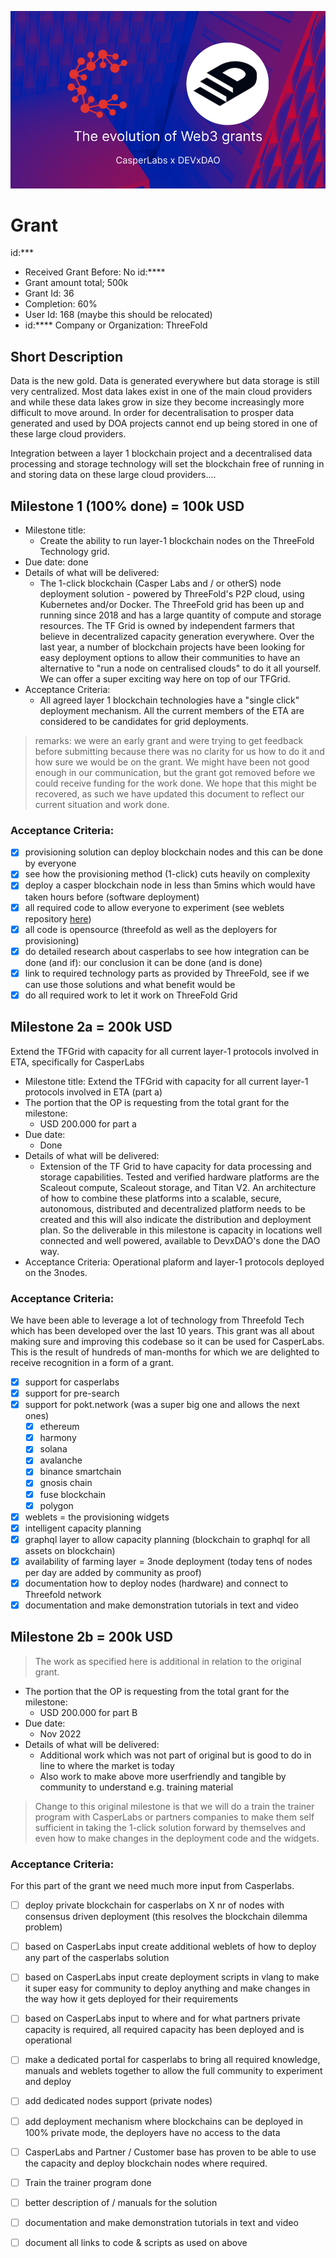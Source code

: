 ![](img/casper_devxdao.jpg)

# Grant

id:***

- Received Grant Before: No  id:****
- Grant amount total; 500k
- Grant Id: 36
- Completion: 60%
- User Id: 168 (maybe this should be relocated)
- id:**** Company or Organization: ThreeFold

## Short Description

Data is the new gold. Data is generated everywhere but data storage is still very centralized. Most data lakes exist in one of the main cloud providers and while these data lakes grow in size they become increasingly more difficult to move around. In order for decentralisation to prosper data generated and used by DOA projects cannot end up being stored in one of these large cloud providers.

Integration between a layer 1 blockchain project and a decentralised data processing and storage technology will set the blockchain free of running in and storing data on these large cloud providers....

## Milestone 1 (100% done) = 100k USD

- Milestone title: 
    - Create the ability to run layer-1 blockchain nodes on the ThreeFold Technology grid. 
- Due date: done
- Details of what will be delivered:
    - The 1-click blockchain (Casper Labs and / or otherS) node deployment solution - powered by ThreeFold's P2P cloud, using Kubernetes and/or Docker. The ThreeFold grid has been up and running since 2018 and has a large quantity of compute and storage resources. The TF Grid is owned by independent farmers that believe in decentralized capacity generation everywhere. Over the last year, a number of blockchain projects have been looking for easy deployment options to allow their communities to have an alternative to "run a node on centralised clouds" to do it all yourself. We can offer a super exciting way here on top of our TFGrid.
- Acceptance Criteria:
    - All agreed layer 1 blockchain technologies have a "single click" deployment mechanism. All the current members of the ETA are considered to be candidates for grid deployments.

> remarks: we were an early grant and were trying to get feedback before submitting because there was no clarity for us how to do it and how sure we would be on the grant. We might have been not good enough in our communication, but the grant got removed before we could receive funding for the work done. We hope that this might be recovered, as such we have updated this document to reflect our current situation and work done.

### Acceptance Criteria:

- [X] provisioning solution can deploy blockchain nodes and this can be done by everyone
- [X] see how the provisioning method (1-click) cuts heavily on complexity
- [X] deploy a casper blockchain node in less than 5mins which would have taken hours before (software deployment)
- [X] all required code to allow everyone to experiment (see weblets repository [here](https://github.com/threefoldtech/grid_weblets))
- [X] all code is opensource (threefold as well as the deployers for provisioning)
- [X] do detailed research about casperlabs to see how integration can be done (and if): our conclusion it can be done (and is done)
- [X] link to required technology parts as provided by ThreeFold, see if we can use those solutions and what benefit would be
- [X] do all required work to let it work on ThreeFold Grid

## Milestone 2a  = 200k USD

Extend the TFGrid with capacity for all current layer-1 protocols involved in ETA, specifically for CasperLabs

- Milestone title:  Extend the TFGrid with capacity for all current layer-1 protocols involved in ETA (part a)
- The portion that the OP is requesting from the total grant for the milestone: 
    - USD 200.000 for part a
- Due date: 
    - Done
- Details of what will be delivered:
    - Extension of the TF Grid to have capacity for data processing and storage capabilities. Tested and verified hardware platforms are the Scaleout compute, Scaleout storage, and Titan V2. An architecture of how to combine these platforms into a scalable, secure, autonomous, distributed and decentralized platform needs to be created and this will also indicate the distribution and deployment plan. So the deliverable in this milestone is capacity in locations well connected and well powered, available to DevxDAO's done the DAO way. 
- Acceptance Criteria: Operational plaform and layer-1 protocols deployed on the 3nodes.

### Acceptance Criteria:

We have been able to leverage a lot of technology from Threefold Tech which has been developed over the last 10 years. This grant was all about making sure and improving this codebase so it can be used for CasperLabs. This is the result of hundreds of man-months for which we are delighted to receive recognition in a form of a grant.

- [X] support for casperlabs
- [X] support for pre-search
- [X] support for pokt.network (was a super big one and allows the next ones)
    - [X] ethereum
    - [X] harmony
    - [X] solana
    - [X] avalanche
    - [X] binance smartchain
    - [X] gnosis chain
    - [X] fuse blockchain
    - [X] polygon
- [X] weblets = the provisioning widgets
- [X] intelligent capacity planning
- [X] graphql layer to allow capacity planning (blockchain to graphql for all assets on blockchain)
- [X] availability of farming layer = 3node deployment  (today tens of nodes per day are added by community as proof)
- [X] documentation how to deploy nodes (hardware) and connect to Threefold network
- [X] documentation and make demonstration tutorials in text and video

## Milestone 2b  = 200k USD

> The work as specified here is additional in relation to the original grant.

- The portion that the OP is requesting from the total grant for the milestone: 
    - USD 200.000 for part B
- Due date: 
    - Nov 2022
- Details of what will be delivered:
    - Additional work which was not part of original but is good to do in line to where the market is today
    - Also work to make above more userfriendly and tangible by community to understand e.g. training material
  
> Change to this original milestone is that we will do a train the trainer program with CasperLabs or partners companies to make them self sufficient in taking the 1-click solution forward by themselves and even how to make changes in the deployment code and the widgets.

### Acceptance Criteria:

For this part of the grant we need much more input from Casperlabs.

- [ ] deploy private blockchain for casperlabs on X nr of nodes with consensus driven deployment (this resolves the blockchain dilemma problem)
- [ ] based on CasperLabs input create additional weblets of how to deploy any part of the casperlabs solution
- [ ] based on CasperLabs input create deployment scripts in vlang to make it super easy for community to deploy anything and make changes in the way how it gets deployed for their requirements
- [ ] based on CasperLabs input to where and for what partners private capacity is required, all required capacity has been deployed and is operational
- [ ] make a dedicated portal for casperlabs to bring all required knowledge, manuals and weblets together to allow the full community to experiment and deploy
- [ ] add dedicated nodes support (private nodes) 
- [ ] add deployment mechanism where blockchains can be deployed in 100% private mode, the deployers have no access to the data
- [ ] CasperLabs and Partner / Customer base has proven to be able to use the capacity and deploy blockchain nodes where required.
- [ ] Train the trainer program done
- [ ] better description of / manuals for the solution
- [ ] documentation and make demonstration tutorials in text and video
- [ ] document all links to code & scripts as used on above

